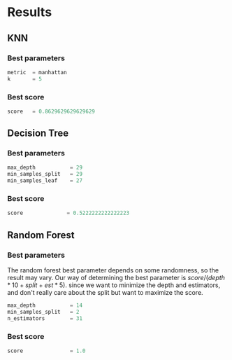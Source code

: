 
# Results

## KNN

### Best parameters

```python
metric  = manhattan
k       = 5
```

### Best score

```python
score   = 0.8629629629629629
```

## Decision Tree

### Best parameters

```python
max_depth           = 29
min_samples_split   = 29
min_samples_leaf    = 27
```

### Best score

```python
score              = 0.5222222222222223
```

## Random Forest

### Best parameters

The random forest best parameter depends
on some randomness, so the result may vary.
Our way of determining the best parameter
is $`score / (depth * 10 + split + est * 5)`$.
since we want to minimize the depth and estimators,
and don't really care about the split but want to maximize the score.


```python
max_depth           = 14
min_samples_split   = 2
n_estimators        = 31 
```

### Best score

```python
score               = 1.0
```
